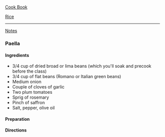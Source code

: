 [Cook Book](https://github.com/vmsmith/CookBook/blob/master/README.md)  

[Rice](https://github.com/vmsmith/CookBook/blob/master/rice_risotto.md)  

-----  

[Notes](https://github.com/vmsmith/CookBook/blob/master/notes.md)  

### Paella  

#### Ingredients  
* 3/4 cup of dried broad or lima beans (which you'll soak and precook before the class)  
* 3/4 cup of flat beans (Romano or Italian green beans)  
* Medium onion  
* Couple of cloves of garlic  
* Two plum tomatoes  
* Sprig of rosemary  
* Pinch of saffron  
* Salt, pepper, olive oil   

#### Preparation  


#### Directions  
